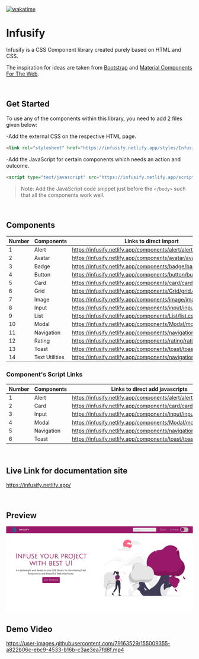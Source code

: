 [![wakatime](https://wakatime.com/badge/user/96974b03-e435-4d4d-89a2-486553721b5a/project/e6e649bb-ef32-4163-a17f-12de2b661864.svg)](https://wakatime.com/badge/user/96974b03-e435-4d4d-89a2-486553721b5a/project/e6e649bb-ef32-4163-a17f-12de2b661864)
# Infusify
Infusify is a CSS Component library created purely based on HTML and CSS. 

The inspiration for ideas are taken from [Bootstrap](https://getbootstrap.com/) and [Material Components For The Web](https://material-components.github.io/material-components-web-catalog/#/component/card?type=basicIcons).

<br />

## Get Started
To use any of the components within this library, you need to add 2 files given below:

-Add the external CSS on the respective HTML page.
```html
<link rel="stylesheet" href="https://infusify.netlify.app/styles/Infusify.css"> 
```
-Add the JavaScript for certain components which needs an action and outcome.
```html
<script type="text/javascript" src="https://infusify.netlify.app/scripts/InfusifyJS.js"></script>
```
>Note: Add the JavaScript code snippet just before the `</body>` such that all the components work well.

<br />

## Components
 | Number | Components     | Links to direct import                                             |
 |--------|----------------|--------------------------------------------------------------------|
 | 1      | Alert          | https://infusify.netlify.app/components/alert/alert.css            |
 | 2      | Avatar         | https://infusify.netlify.app/components/avatar/avatar.css          |
 | 3      | Badge          | https://infusify.netlify.app/components/badge/badge.css            |
 | 4      | Button         | https://infusify.netlify.app/components/button/button.css          |
 | 5      | Card           | https://infusify.netlify.app/components/card/card.css              |
 | 6      | Grid           | https://infusify.netlify.app/components/Grid/grid.css              |
 | 7      | Image          | https://infusify.netlify.app/components/image/image.css            |
 | 8      | Input          | https://infusify.netlify.app/components/input/input.css            |
 | 9      | List           | https://infusify.netlify.app/components/List/list.css              |
 | 10     | Modal          | https://infusify.netlify.app/components/Modal/modal.css            |
 | 11     | Navigation     | https://infusify.netlify.app/components/navigation/navigation.css  |
 | 12     | Rating         | https://infusify.netlify.app/components/rating/rating.css          |
 | 13     | Toast          | https://infusify.netlify.app/components/toast/toast.css            |
 | 14     | Text Utilities | https://infusify.netlify.app/components/navigation/navigation.css  |
 
 ### Component's Script Links
 | Number | Components     | Links to direct add javascripts                                    |
 |--------|----------------|--------------------------------------------------------------------|
 | 1      | Alert          | https://infusify.netlify.app/components/alert/alert.js             |
 | 2      | Card           | https://infusify.netlify.app/components/card/card.js               |
 | 3      | Input          | https://infusify.netlify.app/components/input/input.js             |
 | 4      | Modal          | https://infusify.netlify.app/components/Modal/modal.js             |
 | 5      | Navigation     | https://infusify.netlify.app/components/navigation/navigation.js   |
 | 6      | Toast          | https://infusify.netlify.app/components/toast/toast.js             |
 

<br />

## Live Link for documentation site
https://infusify.netlify.app/

<br />

## Preview
![Desktop View](Images/infusify.PNG)

## Demo Video

https://user-images.githubusercontent.com/79163529/155009355-a822b06c-ebc9-4533-b16b-c3ae3ea7fd8f.mp4




